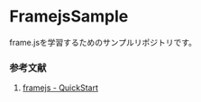 # FramejsSample
frame.jsを学習するためのサンプルリポジトリです。

### 参考文献

1. [framejs - QuickStart](https://framesjs.org/#quickstart)
